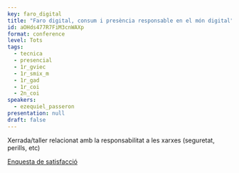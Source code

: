 ```yaml
---
key: faro_digital
title: "Faro digital, consum i presència responsable en el món digital"
id: aOHds477R7FiM3cnWAXp
format: conference
level: Tots
tags:
  - tecnica
  - presencial
  - 1r_gviec
  - 1r_smix_m
  - 1r_gad
  - 1r_coi
  - 2n_coi
speakers:
  - ezequiel_passeron
presentation: null
draft: false
---
```


Xerrada/taller relacionat amb la responsabilitat a les xarxes (seguretat, perills, etc)

[Enquesta de satisfacció](https://docs.google.com/forms/d/e/1FAIpQLScDwbH5B63oRAxSEAQt4lsSHZWVJdY3qUY5kzz24EnA8zDSbw/viewform?usp=sf_link)